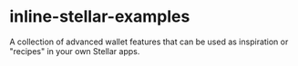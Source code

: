# inline-stellar-examples
A collection of advanced wallet features that can be used as inspiration or "recipes" in your own Stellar apps.
